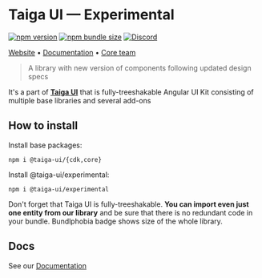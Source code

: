 # Taiga UI — Experimental

[![npm version](https://img.shields.io/npm/v/@taiga-ui/experimental.svg)](https://npmjs.com/package/@taiga-ui/experimental)
[![npm bundle size](https://img.shields.io/bundlephobia/minzip/@taiga-ui/experimental)](https://bundlephobia.com/result?p=@taiga-ui/experimental)
[![Discord](https://img.shields.io/discord/748677963142135818?color=7289DA&label=%23taiga-ui&logo=discord&logoColor=white)](https://discord.gg/Us8d8JVaTg)

[Website](https://taiga-ui.dev) • [Documentation](https://taiga-ui.dev/getting-started) •
[Core team](https://github.com/tinkoff/taiga-ui/#core-team)

> A library with new version of components following updated design specs

It's a part of [**Taiga UI**](https://github.com/tinkoff/taiga-ui) that is fully-treeshakable Angular UI Kit consisting
of multiple base libraries and several add-ons

## How to install

Install base packages:

```
npm i @taiga-ui/{cdk,core}
```

Install @taiga-ui/experimental:

```
npm i @taiga-ui/experimental
```

Don't forget that Taiga UI is fully-treeshakable. **You can import even just one entity from our library** and be sure
that there is no redundant code in your bundle. Bundlphobia badge shows size of the whole library.

## Docs

See our [Documentation](https://taiga-ui.dev/getting-started)
